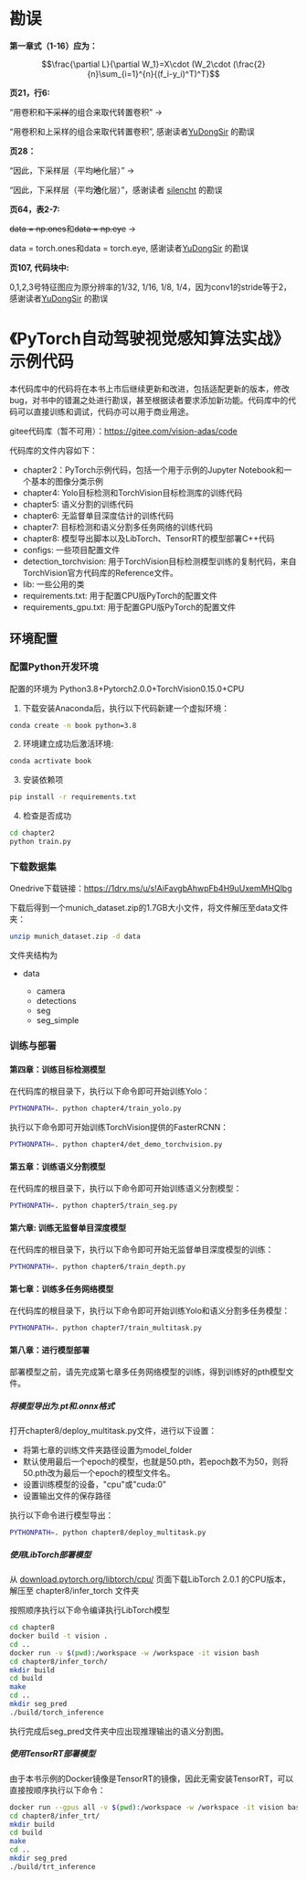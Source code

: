 # 勘误
**第一章式（1-16）应为：**

$$\frac{\partial L}{\partial W_1}=X\cdot (W_2\cdot (\frac{2}{n}\sum_{i=1}^{n}{(f_i-y_i)^T)^T}$$

**页21，行6:**

“用卷积和~~下采样~~的组合来取代转置卷积” -> 

“用卷积和上采样的组合来取代转置卷积”, 感谢读者[YuDongSir](https://github.com/YuDongSir) 的勘误

**页28：**

“因此，下采样层（平均~~地~~化层）” -> 

“因此，下采样层（平均**池**化层）”，感谢读者 [silencht](https://github.com/silencht) 的勘误

**页64，表2-7:**

~~data = np.ones~~和~~data = np.eye~~ -> 

data = torch.ones和data = torch.eye, 感谢读者[YuDongSir](https://github.com/YuDongSir) 的勘误

**页107, 代码块中:**

0,1,2,3号特征图应为原分辨率的1/32, 1/16, 1/8, 1/4，因为conv1的stride等于2，感谢读者[YuDongSir](https://github.com/YuDongSir) 的勘误

# 《PyTorch自动驾驶视觉感知算法实战》示例代码

本代码库中的代码将在本书上市后继续更新和改进，包括适配更新的版本，修改bug，对书中的错漏之处进行勘误，甚至根据读者要求添加新功能。代码库中的代码可以直接训练和调试，代码亦可以用于商业用途。

gitee代码库（暂不可用）：https://gitee.com/vision-adas/code

代码库的文件内容如下：

- chapter2：PyTorch示例代码，包括一个用于示例的Jupyter Notebook和一个基本的图像分类示例
- chapter4: Yolo目标检测和TorchVision目标检测库的训练代码
- chapter5: 语义分割的训练代码
- chapter6: 无监督单目深度估计的训练代码
- chapter7: 目标检测和语义分割多任务网络的训练代码
- chapter8: 模型导出脚本以及LibTorch、TensorRT的模型部署C++代码
- configs: 一些项目配置文件
- detection_torchvision: 用于TorchVision目标检测模型训练的复制代码，来自TorchVision官方代码库的Reference文件。
- lib: 一些公用的类
- requirements.txt: 用于配置CPU版PyTorch的配置文件
- requirements_gpu.txt: 用于配置GPU版PyTorch的配置文件

## 环境配置
### 配置Python开发环境

配置的环境为
Python3.8+Pytorch2.0.0+TorchVision0.15.0+CPU

1. 下载安装Anaconda后，执行以下代码新建一个虚拟环境：

```bash
conda create -n book python=3.8
```

2. 环境建立成功后激活环境:

```bash
conda acrtivate book
```

3. 安装依赖项

```bash
pip install -r requirements.txt
```
4. 检查是否成功
```bash
cd chapter2
python train.py
```
### 下载数据集

Onedrive下载链接：https://1drv.ms/u/s!AiFavgbAhwpFb4H9uUxemMHQlbg

下载后得到一个munich_dataset.zip的1.7GB大小文件，将文件解压至data文件夹：

```bash
unzip munich_dataset.zip -d data
```
文件夹结构为

- data

  - camera
  - detections
  - seg
  - seg_simple

### 训练与部署

#### 第四章：训练目标检测模型

在代码库的根目录下，执行以下命令即可开始训练Yolo：
```bash
PYTHONPATH=. python chapter4/train_yolo.py
```
执行以下命令即可开始训练TorchVision提供的FasterRCNN：
```bash
PYTHONPATH=. python chapter4/det_demo_torchvision.py
```

#### 第五章：训练语义分割模型

在代码库的根目录下，执行以下命令即可开始训练语义分割模型：
```bash
PYTHONPATH=. python chapter5/train_seg.py
```

#### 第六章: 训练无监督单目深度模型

在代码库的根目录下，执行以下命令即可开始无监督单目深度模型的训练：
```bash
PYTHONPATH=. python chapter6/train_depth.py
```

#### 第七章：训练多任务网络模型

在代码库的根目录下，执行以下命令即可开始训练Yolo和语义分割多任务模型：
```bash
PYTHONPATH=. python chapter7/train_multitask.py
```

#### 第八章：进行模型部署

部署模型之前，请先完成第七章多任务网络模型的训练，得到训练好的pth模型文件。

##### 将模型导出为.pt和.onnx格式

打开chapter8/deploy_multitask.py文件，进行以下设置：

- 将第七章的训练文件夹路径设置为model_folder
- 默认使用最后一个epoch的模型，也就是50.pth，若epoch数不为50，则将50.pth改为最后一个epoch的模型文件名。
- 设置训练模型的设备，"cpu"或"cuda:0"
- 设置输出文件的保存路径

执行以下命令进行模型导出：
```bash
PYTHONPATH=. python chapter8/deploy_multitask.py
```

##### 使用LibTorch部署模型

从 [download.pytorch.org/libtorch/cpu/](https://download.pytorch.org/libtorch/cpu/) 页面下载LibTorch 2.0.1 的CPU版本，解压至 chapter8/infer_torch 文件夹

按照顺序执行以下命令编译执行LibTorch模型

```bash
cd chapter8
docker build -t vision .
cd ..
docker run -v $(pwd):/workspace -w /workspace -it vision bash
cd chapter8/infer_torch/
mkdir build
cd build
make
cd ..
mkdir seg_pred
./build/torch_inference
```

执行完成后seg_pred文件夹中应出现推理输出的语义分割图。

##### 使用TensorRT部署模型

由于本书示例的Docker镜像是TensorRT的镜像，因此无需安装TensorRT，可以直接按顺序执行以下命令：

```bash
docker run --gpus all -v $(pwd):/workspace -w /workspace -it vision bash
cd chapter8/infer_trt/
mkdir build
cd build
make
cd ..
mkdir seg_pred
./build/trt_inference
```
